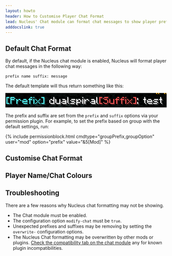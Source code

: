 ```yaml
---
layout: howto
header: How to Customise Player Chat Format
lead: Nucleus' Chat module can format chat messages to show player prefixes, ranks and other contextual information.
adddocslink: true
---
```


## Default Chat Format

By default, if the Nucleus chat module is enabled, Nucleus will format player chat messages in the following way:

```
prefix name suffix: message
```

The default template will thus return something like this:

![message](../../img/message.png)

The prefix and suffix are set from the `prefix` and `suffix` options via your permission plugin. For example, to set
the prefix based on group with the default settings, run:

{% include permissionblock.html cmdtype="groupPrefix,groupOption" user="mod" option="prefix" value="&5[Mod]" %}

## Customise Chat Format

## Player Name/Chat Colours


## Troubleshooting

There are a few reasons why Nucleus chat formatting may not be showing.

* The Chat module must be enabled.
* The configuration option `modify-chat` must be `true`.
* Unexpected prefixes and suffixes may be removing by setting the `overwrite-` configuration options. 
* The Nucleus Chat formatting may be overwritten by other mods or plugins. [Check the compatibility tab on the chat module](../modules/chat.html#compatibility) any for known plugin incompatibilities.

